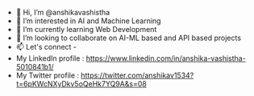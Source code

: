 - 👋 Hi, I’m @anshikavashistha
- 👀 I’m interested in AI and Machine Learning
- 🌱 I’m currently learning Web Development
- 💞️ I’m looking to collaborate on AI-ML based and API based projects
- 📫 Let's connect - 
-    My LinkedIn profile :  https://www.linkedin.com/in/anshika-vashistha-5010841b1/
-    My Twitter profile :   https://twitter.com/anshikav1534?t=6pKWcNXyDkv5oQeHk7YQ9A&s=08
<!---
anshikavashistha/anshikavashistha is a ✨ special ✨ repository because its `README.md` (this file) appears on your GitHub profile.
You can click the Preview link to take a look at your changes.
--->
